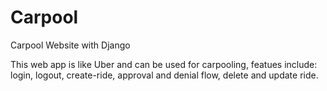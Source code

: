 # Carpool
Carpool Website with Django

This web app is like Uber and can be used for carpooling, featues include: login, logout, create-ride, approval and denial flow, delete and update ride.
